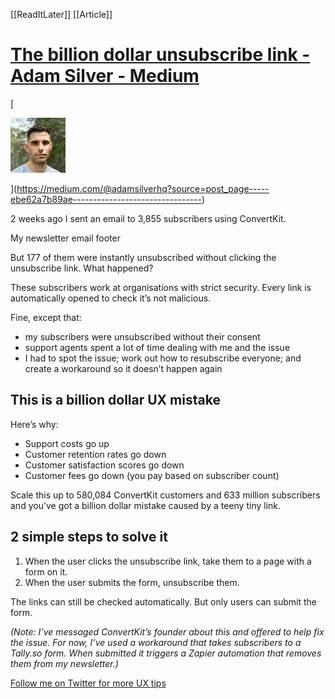 [[ReadItLater]] [[Article]]

# [The billion dollar unsubscribe link - Adam Silver - Medium](https://medium.com/@adamsilverhq/the-billion-dollar-unsubscribe-link-ebe62a7b89ae)

[

![Adam Silver](_Inbox/assets/Adam%20Silver.jpeg)



](https://medium.com/@adamsilverhq?source=post_page-----ebe62a7b89ae--------------------------------)

2 weeks ago I sent an email to 3,855 subscribers using ConvertKit.

My newsletter email footer

But 177 of them were instantly unsubscribed without clicking the unsubscribe link. What happened?

These subscribers work at organisations with strict security. Every link is automatically opened to check it’s not malicious.

Fine, except that:

-   my subscribers were unsubscribed without their consent
-   support agents spent a lot of time dealing with me and the issue
-   I had to spot the issue; work out how to resubscribe everyone; and create a workaround so it doesn’t happen again

## This is a billion dollar UX mistake

Here’s why:

-   Support costs go up
-   Customer retention rates go down
-   Customer satisfaction scores go down
-   Customer fees go down (you pay based on subscriber count)

Scale this up to 580,084 ConvertKit customers and 633 million subscribers and you’ve got a billion dollar mistake caused by a teeny tiny link.

## 2 simple steps to solve it

1.  When the user clicks the unsubscribe link, take them to a page with a form on it.
2.  When the user submits the form, unsubscribe them.

The links can still be checked automatically. But only users can submit the form.

*(Note: I’ve messaged ConvertKit’s founder about this and offered to help fix the issue. For now, I’ve used a workaround that takes subscribers to a Tally.so form. When submitted it triggers a Zapier automation that removes them from my newsletter.)*

[Follow me on Twitter for more UX tips](https://twitter.com/adambsilver)